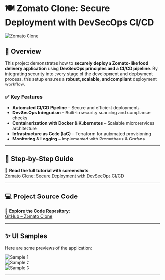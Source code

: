 # 🍽️ Zomato Clone: Secure Deployment with DevSecOps CI/CD  

![Zomato Clone](https://miro.medium.com/v2/resize:fit:1400/format:webp/1*X_hm5iF0NRjbOZHB6RQIFA.jpeg)  

## 📌 Overview  

This project demonstrates how to **securely deploy a Zomato-like food delivery application** using **DevSecOps principles and a CI/CD pipeline**. By integrating security into every stage of the development and deployment process, this setup ensures a **robust, scalable, and compliant** deployment workflow.  

### ✅ Key Features  

- **Automated CI/CD Pipeline** – Secure and efficient deployments  
- **DevSecOps Integration** – Built-in security scanning and compliance checks  
- **Containerization with Docker & Kubernetes** – Scalable microservices architecture  
- **Infrastructure as Code (IaC)** – Terraform for automated provisioning  
- **Monitoring & Logging** – Implemented with Prometheus & Grafana  

---

## 📖 Step-by-Step Guide  

📌 **Read the full tutorial with screenshots**:  
[Zomato Clone: Secure Deployment with DevSecOps CI/CD](https://blog.prodevopsguy.xyz/zomato-clone-secure-deployment-with-devsecops-cicd)  

---

## 💻 Project Source Code  

🔗 **Explore the Code Repository**:  
[GitHub – Zomato Clone](https://github.com/NotHarshhaa/Zomato-Clone)  

---

## ✨ UI Samples  

Here are some previews of the application:  

![Sample 1](https://miro.medium.com/v2/resize:fit:750/format:webp/1*xVxk3tSbk9yA6hel60t13g.png)  
![Sample 2](https://miro.medium.com/v2/resize:fit:750/format:webp/1*KOwp6K2sOcSmDyk9Axnvhw.png)  
![Sample 3](https://miro.medium.com/v2/resize:fit:750/format:webp/1*t1x_F_qwHI6anvRHS59OxA.png)  

---


